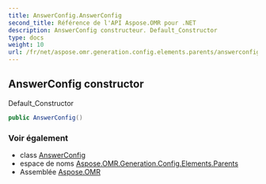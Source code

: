 ```yaml
---
title: AnswerConfig.AnswerConfig
second_title: Référence de l'API Aspose.OMR pour .NET
description: AnswerConfig constructeur. Default_Constructor
type: docs
weight: 10
url: /fr/net/aspose.omr.generation.config.elements.parents/answerconfig/answerconfig/
---
```

## AnswerConfig constructor

Default_Constructor

```csharp
public AnswerConfig()
```

### Voir également

* class [AnswerConfig](../)
* espace de noms [Aspose.OMR.Generation.Config.Elements.Parents](../../answerconfig/)
* Assemblée [Aspose.OMR](../../../)


